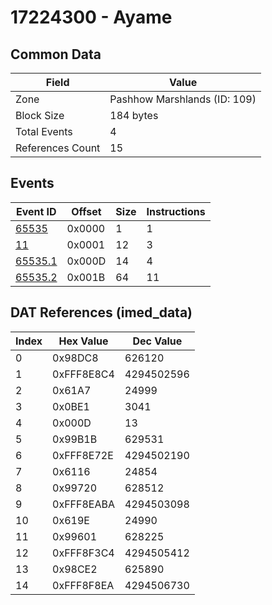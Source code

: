 # 17224300 - Ayame

## Common Data

| Field            | Value                        |
|------------------|------------------------------|
| Zone             | Pashhow Marshlands (ID: 109) |
| Block Size       | 184 bytes                    |
| Total Events     | 4                            |
| References Count | 15                           |

## Events

| Event ID                | Offset   |   Size |   Instructions |
|-------------------------|----------|--------|----------------|
| [65535](./65535.md)     | 0x0000   |      1 |              1 |
| [11](./11.md)           | 0x0001   |     12 |              3 |
| [65535.1](./65535.1.md) | 0x000D   |     14 |              4 |
| [65535.2](./65535.2.md) | 0x001B   |     64 |             11 |

## DAT References (imed_data)

|   Index | Hex Value   |   Dec Value |
|---------|-------------|-------------|
|       0 | 0x98DC8     |      626120 |
|       1 | 0xFFF8E8C4  |  4294502596 |
|       2 | 0x61A7      |       24999 |
|       3 | 0x0BE1      |        3041 |
|       4 | 0x000D      |          13 |
|       5 | 0x99B1B     |      629531 |
|       6 | 0xFFF8E72E  |  4294502190 |
|       7 | 0x6116      |       24854 |
|       8 | 0x99720     |      628512 |
|       9 | 0xFFF8EABA  |  4294503098 |
|      10 | 0x619E      |       24990 |
|      11 | 0x99601     |      628225 |
|      12 | 0xFFF8F3C4  |  4294505412 |
|      13 | 0x98CE2     |      625890 |
|      14 | 0xFFF8F8EA  |  4294506730 |
